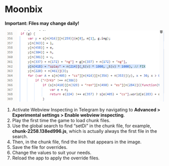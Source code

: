 # Moonbix

**Important: Files may change daily!**

![Binance Moonbix Bot](image.png)

1. Activate Webview Inspecting in Telegram by navigating to **Advanced > Experimental settings > Enable webview inspecting**.
2. Play the first time the game to load chunk files.
3. Use the global search to find “setDi” in the chunk file, for example, **chunk-2258.138ed996.js**, which is actually always the first file in the search.
4. Then, in the chunk file, find the line that appears in the image.
5. Save the file for overrides.
6. Change the values to suit your needs.
7. Reload the app to apply the override files.